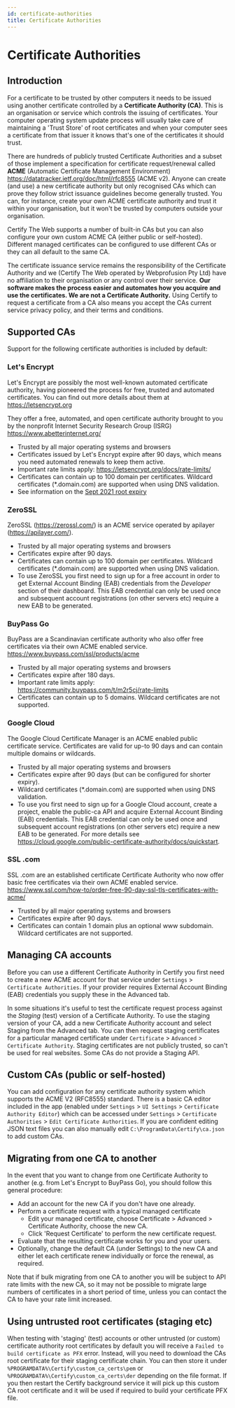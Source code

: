 ```yaml
---
id: certificate-authorities
title: Certificate Authorities
---
```


# Certificate Authorities

## Introduction

For a certificate to be trusted by other computers it needs to be issued using another certificate controlled by a **Certificate Authority (CA)**. This is an organisation or service which controls the issuing of certificates. Your computer operating system update process will usually take care of maintaining a 'Trust Store' of root certificates and when your computer sees a certificate from that issuer it knows that's one of the certificates it should trust.

There are hundreds of publicly trusted Certificate Authorities and a subset of those implement a specification for certificate request/renewal called **ACME** (Automatic Certificate Management Environment) https://datatracker.ietf.org/doc/html/rfc8555 (ACME v2). Anyone can create (and use) a new certificate authority but only recognised CAs which can prove they follow strict issuance guidelines become generally trusted. You can, for instance, create your own ACME certificate authority and trust it within your organisation, but it won't be trusted by computers outside your organisation.

Certify The Web supports a number of built-in CAs but you can also configure your own custom ACME CA (either public or self-hosted). Different managed certificates can be configured to use different CAs or they can all default to the same CA.

The certificate issuance service remains the responsibility of the Certificate Authority and we (Certify The Web operated by Webprofusion Pty Ltd) have no affiliation to their organisation or any control over their service. **Our software makes the process easier and automates how you acquire and use the certificates. We are not a Certificate Authority.** Using Certify to request a certificate from a CA also means you accept the CAs current service privacy policy, and their terms and conditions.


## Supported CAs

Support for the following certificate authorities is included by default:

### Let's Encrypt
Let's Encrypt are possibly the most well-known automated certificate authority, having pioneered the process for free, trusted and automated certificates. You can find out more details about them at https://letsencrypt.org 

They offer a free, automated, and open certificate authority brought to you by the nonprofit Internet Security Research Group (ISRG) https://www.abetterinternet.org/

- Trusted by all major operating systems and browsers
- Certificates issued by Let's Encrypt expire after 90 days, which means you need automated renewals to keep them active.
- Important rate limits apply: https://letsencrypt.org/docs/rate-limits/
- Certificates can contain up to 100 domain per certificates. Wildcard certificates (*.domain.com) are supported when using DNS validation. 
- See information on the [Sept 2021 root expiry](../kb/202109-letsencrypt.md)

### ZeroSSL
ZeroSSL (https://zerossl.com/) is an ACME service operated by apilayer (https://apilayer.com/).

- Trusted by all major operating systems and browsers
- Certificates expire after 90 days.
- Certificates can contain up to 100 domain per certificates. Wildcard certificates (*.domain.com) are supported when using DNS validation. 
- To use ZeroSSL you first need to sign up for a free account in order to get External Account Binding (EAB) credentials from the *Developer* section of their dashboard. This EAB credential can only be used once and subsequent account registrations (on other servers etc) require a new EAB to be generated.

### BuyPass Go
BuyPass are a Scandinavian certificate authority who also offer free certificates via their own ACME enabled service. https://www.buypass.com/ssl/products/acme 

- Trusted by all major operating systems and browsers
- Certificates expire after 180 days.
- Important rate limits apply: https://community.buypass.com/t/m2r5cj/rate-limits
- Certificates can contain up to 5 domains. Wildcard certificates are not supported.

### Google Cloud
The Google Cloud Certificate Manager is an ACME enabled public certificate service. Certificates are valid for up-to 90 days and can contain multiple domains or wildcards.

- Trusted by all major operating systems and browsers
- Certificates expire after 90 days (but can be configured for shorter expiry).
- Wildcard certificates (*.domain.com) are supported when using DNS validation. 
- To use you first need to sign up for a Google Cloud account, create a project, enable the public-ca API and acquire External Account Binding (EAB) credentials. This EAB credential can only be used once and subsequent account registrations (on other servers etc) require a new EAB to be generated. For more details see https://cloud.google.com/public-certificate-authority/docs/quickstart.

### SSL .com
SSL .com are an established certificate Certificate Authority who now offer basic free certificates via their own ACME enabled service. https://www.ssl.com/how-to/order-free-90-day-ssl-tls-certificates-with-acme/

- Trusted by all major operating systems and browsers
- Certificates expire after 90 days.
- Certificates can contain 1 domain plus an optional www subdomain. Wildcard certificates are not supported.


## Managing CA accounts

Before you can use a different Certificate Authority in Certify you first need to create a new ACME account for that service under `Settings` > `Certificate Authorities`. If your provider requires External Account Binding (EAB) credentials you supply these in the Advanced tab.

In some situations it's useful to test the certificate request process against the *Staging* (test) version of a Certificate Authority. To use the staging version of your CA, add a new Certificate Authority account and select Staging from the Advanced tab. You can then request staging certificates for a particular managed certificate under `Certificate` > `Advanced` > `Certificate Authority`. Staging certificates are not publicly trusted, so can't be used for real websites. Some CAs do not provide a Staging API.

## Custom CAs (public or self-hosted)
You can add configuration for any certificate authority system which supports the ACME V2 (RFC8555) standard. There is a basic CA editor included in the app (enabled under `Settings` > `UI Settings` > `Certificate Authority Editor`) which can be accessed under `Settings` > `Certificate Authorities` > `Edit Certificate Authorities`. If you are confident editing JSON text files you can also manually edit `C:\ProgramData\Certify\ca.json` to add custom CAs.

## Migrating from one CA to another

In the event that you want to change from one Certificate Authority to another (e.g. from Let's Encrypt to BuyPass Go), you should follow this general procedure:
* Add an account for the new CA if you don't have one already.
* Perform a certificate request with a typical managed certificate
    * Edit your managed certificate, choose Certificate > Advanced > Certificate Authority, choose the new CA.
    * Click 'Request Certificate' to perform the new certificate request.
* Evaluate that the resulting certificate works for you and your users.
* Optionally, change the default CA (under Settings) to the new CA and either let each certificate renew individually or force the renewal, as required.

Note that if bulk migrating from one CA to another you will be subject to API rate limits with the new CA, so it may not be possible to migrate large numbers of certificates in a short period of time, unless you can contact the CA to have your rate limit increased.


## Using untrusted root certificates (staging etc)
When testing with 'staging' (test) accounts or other untrusted (or custom) certificate authority root certificates by default you will receive a `Failed to build certificate as PFX` error. Instead, will you need to download the CAs root certificate for their staging certificate chain. You can then store it under `%PROGRAMDATA%\Certify\custom_ca_certs\pem` or `%PROGRAMDATA%\Certify\custom_ca_certs\der` depending on the file format. If you then restart the Certify background service it will pick up this custom CA root certificate and it will be used if required to build your certificate PFX file. 